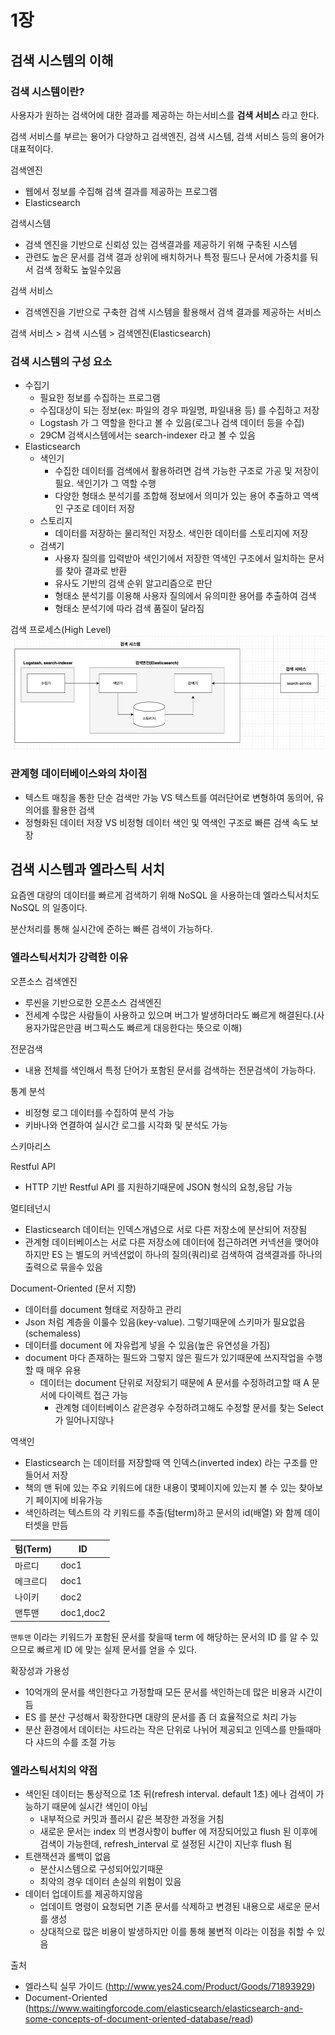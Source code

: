 # 1장

## 검색 시스템의 이해

### 검색 시스템이란?

사용자가 원하는 검색어에 대한 결과를 제공하는 하는서비스를 **검색 서비스** 라고 한다.

검색 서비스를 부르는 용어가 다양하고 검색엔진, 검색 시스템, 검색 서비스 등의 용어가 대표적이다.

검색엔진

- 웹에서 정보를 수집해 검색 결과를 제공하는 프로그램
- Elasticsearch

검색시스템

- 검색 엔진을 기반으로 신뢰성 있는 검색결과를 제공하기 위해 구축된 시스템
- 관련도 높은 문서를 검색 결과 상위에 배치하거나 특정 필드나 문서에 가중치를 둬서 검색 정확도 높일수있음

검색 서비스

- 검색엔진을 기반으로 구축한 검색 시스템을 활용해서 검색 결과를 제공하는 서비스

검색 서비스 > 검색 시스템 > 검색엔진(Elasticsearch)

### 검색 시스템의 구성 요소

- 수집기
    - 필요한 정보를 수집하는 프로그램
    - 수집대상이 되는 정보(ex: 파일의 경우 파일명, 파일내용 등) 를 수집하고 저장
    - Logstash 가 그 역할을 한다고 볼 수 있음(로그나 검색 데이터 등을 수집)
    - 29CM 검색시스템에서는 search-indexer 라고 볼 수 있음
- Elasticsearch
    - 색인기
        - 수집한 데이터를 검색에서 활용하려면 검색 가능한 구조로 가공 및 저장이 필요. 색인기가 그 역할 수행
        - 다양한 형태소 분석기를 조합해 정보에서 의미가 있는 용어 추출하고 역색인 구조로 데이터 저장
    - 스토리지
        - 데이터를 저장하는 물리적인 저장소. 색인한 데이터를 스토리지에 저장
    - 검색기
        - 사용자 질의를 입력받아 색인기에서 저장한 역색인 구조에서 일치하는 문서를 찾아 결과로 반환
        - 유사도 기반의 검색 순위 알고리즘으로 판단
        - 형태소 분석기를 이용해 사용자 질의에서 유의미한 용어를 추출하여 검색
        - 형태소 분석기에 따라 검색 품질이 달라짐


검색 프로세스(High Level)
![img.png](img.png)

### 관계형 데이터베이스와의 차이점

- 텍스트 매칭을 통한 단순 검색만 가능 VS 텍스트를 여러단어로 변형하여 동의어, 유의어를 활용한 검색
- 정형화된 데이터 저장 VS 비정형 데이터 색인 및 역색인 구조로 빠른 검색 속도 보장

## 검색 시스템과 엘라스틱 서치

요즘엔 대량의 데이터를 빠르게 검색하기 위해 NoSQL 을 사용하는데 엘라스틱서치도 NoSQL 의 일종이다.

분산처리를 통해 실시간에 준하는 빠른 검색이 가능하다.

### 엘라스틱서치가 강력한 이유

오픈소스 검색엔진

- 루씬을 기반으로한 오픈소스 검색엔진
- 전세계 수많은 사람들이 사용하고 있으며 버그가 발생하더라도 빠르게 해결된다.(사용자가많은만큼 버그픽스도 빠르게 대응한다는 뜻으로 이해)

전문검색

- 내용 전체를 색인해서 특정 단어가 포함된 문서를 검색하는 전문검색이 가능하다.

통계 분석

- 비정형 로그 데이터를 수집하여 분석 가능
- 키바나와 연결하여 실시간 로그를 시각화 및 분석도 가능

스키마리스

Restful API

- HTTP 기반 Restful API 를 지원하기때문에 JSON 형식의 요청,응답 가능

멀티테넌시

- Elasticsearch 데이터는 인덱스개념으로 서로 다른 저장소에 분산되어 저장됨
- 관계형 데이터베이스는 서로 다른 저장소에 데이터에 접근하려면 커넥션을 맺어야 하지만 ES 는 별도의 커넥션없이 하나의 질의(쿼리)로 검색하여 검색결과를 하나의 출력으로 묶을수 있음

Document-Oriented (문서 지향)

- 데이터를 document 형태로 저장하고 관리
- Json 처럼 계층을 이룰수 있음(key-value). 그렇기때문에 스키마가 필요없음(schemaless)
- 데이터를 document 에 자유럽게 넣을 수 있음(높은 유연성을 가짐)
- document 마다 존재하는 필드와 그렇지 않은 필드가 있기때문에 쓰지작업을 수행할 때 매우 유용
  - 데이터는 document 단위로 저장되기 때문에 A 문서를 수정하려고할 때 A 문서에 다이렉트 접근 가능
     - 관계형 데이터베이스 같은경우 수정하려고해도 수정할 문서를 찾는 Select 가 일어나지않나

역색인

- Elasticsearch 는 데이터를 저장할때 역 인덱스(inverted index) 라는 구조를 만들어서 저장
- 책의 맨 뒤에 있는 주요 키워드에 대한 내용이 몇페이지에 있는지 볼 수 있는 찾아보기 페이지에 비유가능
- 색인하려는 텍스트의 각 키워드를 추출(텀term)하고 문서의 id(배열) 와 함께 데이터셋을 만듬

| 텀(Term) | ID |
| --- | --- |
| 마르디 | doc1 |
| 메크르디 | doc1 |
| 나이키 | doc2 |
| 맨투맨 | doc1,doc2 |

`맨투맨` 이라는 키워드가 포함된 문서를 찾을때 term 에 해당하는 문서의 ID 를 알 수 있으므로 빠르게 ID 에 맞는 실제 문서를 얻을 수 있다.

확장성과 가용성

- 10억개의 문서를 색인한다고 가정할때 모든 문서를 색인하는데 많은 비용과 시간이 듬
- ES 를 분산 구성해서 확장한다면 대량의 문서를 좀 더 효율적으로 처리 가능
- 분산 환경에서 데이터는 샤드라는 작은 단위로 나뉘어 제공되고 인덱스를 만들때마다 샤드의 수를 조절 가능

### 엘라스틱서치의 약점

- 색인된 데이터는 통상적으로 1초 뒤(refresh interval. default 1초) 에나 검색이 가능하기 때문에 실시간 색인이 아님
    - 내부적으로 커밋과 플러시 같은 복장한 과정을 거침
    - 새로운 문서는 index 의 변경사항이 buffer 에 저장되어있고 flush 된 이후에 검색이 가능한데, refresh_interval 로 설정된 시간이 지난후 flush 됨
- 트랜잭션과 롤백이 없음
    - 분산시스템으로 구성되어있기때문
    - 최악의 경우 데이터 손실의 위험이 있음
- 데이터 업데이트를 제공하지않음
    - 업데이트 명령이 요청되면 기존 문서를 삭제하고 변경된 내용으로 새로운 문서를 생성
    - 상대적으로 많은 비용이 발생하지만 이를 통해 불변적 이라는 이점을 취할 수 있음

출처
- 엘라스틱 실무 가이드 (http://www.yes24.com/Product/Goods/71893929)
- Document-Oriented (https://www.waitingforcode.com/elasticsearch/elasticsearch-and-some-concepts-of-document-oriented-database/read)
